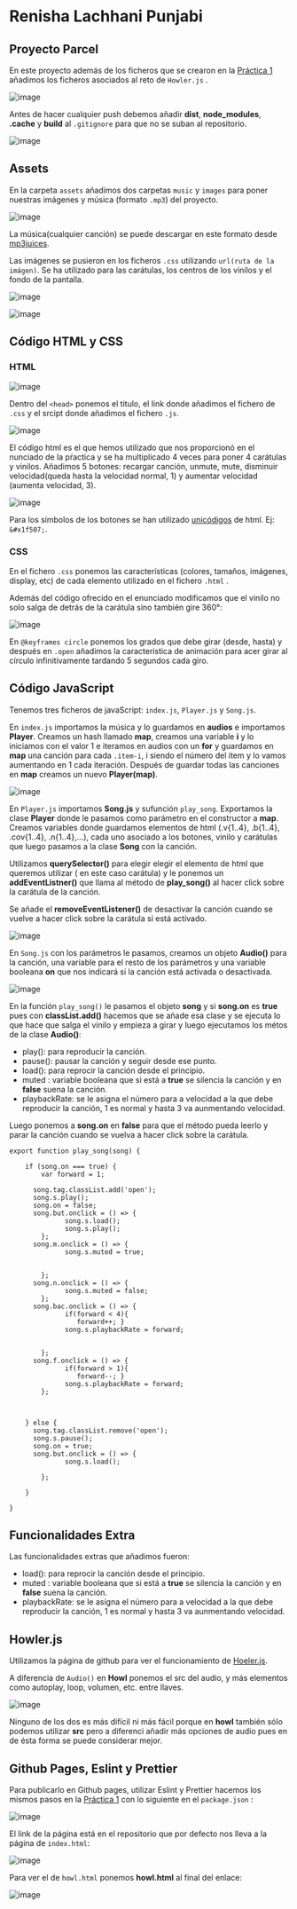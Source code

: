 # Renisha Lachhani Punjabi

## Proyecto Parcel

En este proyecto además de los ficheros que se crearon en la [Práctica 1](https://github.com/ULL-ESIT-DSI-1920/dsi-p1-parcel-alu0101028026) añadimos los ficheros asociados al reto de ``Howler.js`` .  

![image](https://user-images.githubusercontent.com/43814161/78251202-e9162a00-74e8-11ea-8ad2-d816538f96e0.png)

Antes de hacer cualquier push debemos añadir **dist**, **node_modules**, **.cache** y **build** al ``.gitignore`` para que no se suban al repositorio.


![image](https://user-images.githubusercontent.com/43814161/78251748-b3257580-74e9-11ea-8ea9-96c55b6048cf.png)

## Assets

En la carpeta ``assets`` añadimos dos carpetas ``music`` y ``images`` para poner nuestras imágenes y música (formato ``.mp3``) del proyecto.

![image](https://user-images.githubusercontent.com/43814161/78251962-026ba600-74ea-11ea-90e3-ccf62a73f5ff.png)

La música(cualquier canción) se puede descargar en este formato desde [mp3juices](https://www.mp3juices.cc/).

Las imágenes se pusieron en los ficheros ``.css`` utilizando ``url(ruta de la imágen)``. Se ha utilizado para las carátulas, los centros de los vinilos y el fondo de la pantalla.

![image](https://user-images.githubusercontent.com/43814161/78252392-ab1a0580-74ea-11ea-9e0f-4bd5259da0f7.png)

![image](https://user-images.githubusercontent.com/43814161/78252506-dbfa3a80-74ea-11ea-89d9-712bd753f46f.png)


## Código HTML y CSS

### HTML

![image](https://user-images.githubusercontent.com/43814161/78252746-3bf0e100-74eb-11ea-8971-efb13b2ded95.png)

Dentro del ``<head>`` ponemos el titulo, el link donde añadimos el fichero de ``.css`` y el srcipt donde añadimos el fichero ``.js``.

![image](https://user-images.githubusercontent.com/43814161/78252687-22e83000-74eb-11ea-8807-8a1cba17463e.png)

El código html es el que hemos utilizado que nos proporcionó en el nunciado de la pŕactica y se ha multiplicado 4 veces para poner 4 carátulas y vinilos. Añadimos 5 botones: recargar canción, unmute, mute, disminuir velocidad(queda hasta la velocidad normal, 1) y aumentar velocidad (aumenta velocidad, 3).

![image](https://user-images.githubusercontent.com/43814161/78253516-67c09680-74ec-11ea-866e-142f17f408a4.png)

Para los símbolos de los botones se han utilizado [unicódigos](https://www.w3schools.com/charsets/ref_utf_arrows.asp) de html. Ej: ``&#x1f507;``.

### CSS

En el fichero ``.css`` ponemos las características (colores, tamaños, imágenes, display, etc) de cada elemento utilizado en el fichero ``.html`` . 

Además del código ofrecido en el enunciado modificamos que el vinilo no solo salga de detrás de la carátula sino también gire 360°:

![image](https://user-images.githubusercontent.com/43814161/78254196-7491ba00-74ed-11ea-9703-934e5f44ee4b.png)

 En ``@keyframes circle`` ponemos los grados que debe girar (desde, hasta) y después en ``.open`` añadimos la característica de animación para acer girar al círculo infinitivamente tardando 5 segundos cada giro.

## Código JavaScript

Tenemos tres ficheros de javaScript: ``index.js``, ``Player.js``  y ``Song.js``.

En ``index.js`` importamos la música y lo guardamos en **audios** e importamos **Player**. Creamos un hash llamado **map**, creamos una variable **i** y lo iniciamos con el valor 1 e iteramos en audios con un **for** y guardamos en **map** una canción para cada ``.item-i``, i siendo el número del item y lo vamos aumentando en 1 cada iteración. Después de guardar todas las canciones en **map** creamos un nuevo **Player(map)**.

![image](https://user-images.githubusercontent.com/43814161/78255110-c9820000-74ee-11ea-95fc-c2bfba486a56.png)


En ``Player.js`` importamos **Song.js** y sufunción ``play_song``. Exportamos la clase **Player** donde le pasamos como parámetro en el constructor a **map**. Creamos variables donde guardamos elementos de html (.v{1..4}, .b{1..4}, .cov{1..4}, .n{1..4},...), cada uno asociado a los botones, vinilo y carátulas que luego pasamos a la clase **Song** con la canción.

Utilizamos **querySelector()** para elegir elegir el elemento de html que queremos utilizar ( en este caso carátula) y le ponemos un **addEventListner()** que llama al método de **play_song()** al hacer click sobre la carátula de la canción.

Se añade el **removeEventListener()** de desactivar la canción cuando se vuelve a hacer click sobre la carátula si está activado.

![image](https://user-images.githubusercontent.com/43814161/78256574-a1939c00-74f0-11ea-9192-0e4d7da14133.png)

En ``Song.js`` con los parámetros le pasamos, creamos un objeto **Audio()** para la canción, una variable para el resto de los parámetros y una variable booleana **on** que nos indicará si la canción está activada o desactivada.

![image](https://user-images.githubusercontent.com/43814161/78258433-27b0e200-74f3-11ea-81f5-3ebe3e0ac8d2.png)

En la función ``play_song()`` le pasamos el objeto **song** y si **song.on** es **true** pues con **classList.add()** hacemos que se añade esa clase y se ejecuta lo que hace que salga el vinilo y empieza a girar y luego ejecutamos los métos de la clase **Audio()**:
- play(): para reproducir la canción.
- pause(): pausar la canción y seguir desde ese punto.
- load(): para reprocir la canción desde el principio.
- muted : variable booleana que si está a **true** se silencia la canción y en **false** suena la canción.
- playbackRate: se le asigna el número para a velocidad a la que debe reproducir la canción, 1 es normal y hasta 3 va aunmentando velocidad.

Luego ponemos a **song.on** en **false** para que el método pueda leerlo y parar la canción cuando se vuelva a hacer click sobre la carátula.

```
export function play_song(song) {
    
    if (song.on === true) {
        var forward = 1;

      song.tag.classList.add('open');
      song.s.play();
      song.on = false;
      song.but.onclick = () => { 
              song.s.load();
              song.s.play();
        };
      song.m.onclick = () => { 
              song.s.muted = true;
              
              
        };
      song.n.onclick = () => { 
              song.s.muted = false;
        };
      song.bac.onclick = () => { 
              if(forward < 4){
                 forward++; }
              song.s.playbackRate = forward;
              
              
        };
      song.f.onclick = () => { 
              if(forward > 1){
                 forward--; }
              song.s.playbackRate = forward;
        };


      
    } else {
      song.tag.classList.remove('open');
      song.s.pause();
      song.on = true;
      song.but.onclick = () => {
              song.s.load();
              
        };
      
    }
  
}
```

## Funcionalidades Extra

Las funcionalidades extras que añadimos fueron:

- load(): para reprocir la canción desde el principio.
- muted : variable booleana que si está a **true** se silencia la canción y en **false** suena la canción.
- playbackRate: se le asigna el número para a velocidad a la que debe reproducir la canción, 1 es normal y hasta 3 va aunmentando velocidad.


## Howler.js

Utilizamos la página de github para ver el funcionamiento de [Hoeler.js](https://github.com/goldfire/howler.js).

A diferencia de ``Audio()`` en **Howl** ponemos el src del audio, y más elementos como autoplay, loop, volumen, etc. entre llaves.

![image](https://user-images.githubusercontent.com/43814161/78260056-6d6eaa00-74f5-11ea-9da0-fef1c833e3c2.png)

Ninguno de los dos es más difícil ni más fácil porque en **howl** también sólo podemos utilizar **src** pero a diferenci añadir más opciones de audio pues en de ésta forma se puede considerar mejor.

## Github Pages, Eslint y Prettier

Para publicarlo en Github pages, utilizar Eslint y Prettier hacemos los mismos pasos en la [Práctica 1](https://github.com/ULL-ESIT-DSI-1920/dsi-p1-parcel-alu0101028026) con lo siguiente en el ``package.json`` :

![image](https://user-images.githubusercontent.com/43814161/78258781-a0b03980-74f3-11ea-952c-ae2fe7ec3506.png)

El link de la página está en el repositorio que por defecto nos lleva a la página de ``index.html``:

![image](https://user-images.githubusercontent.com/43814161/78259327-714dfc80-74f4-11ea-8afb-0f1a83f2342c.png)

Para ver el de ``howl.html`` ponemos **howl.html** al final del enlace:

![image](https://user-images.githubusercontent.com/43814161/78259521-ba9e4c00-74f4-11ea-973b-acc13bcc2f37.png)



